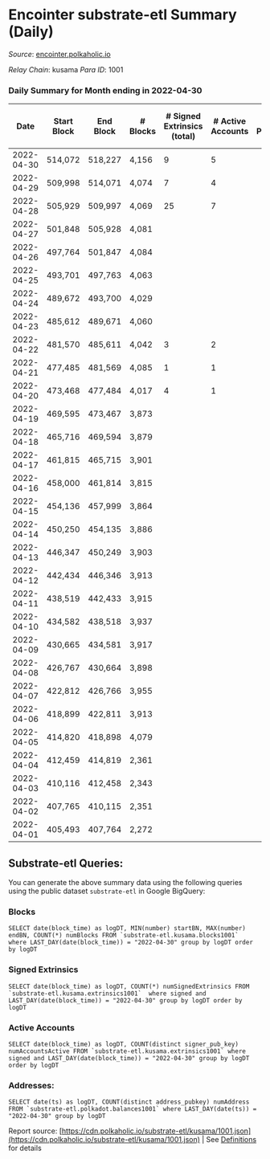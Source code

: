 # Encointer substrate-etl Summary (Daily)

_Source_: [encointer.polkaholic.io](https://encointer.polkaholic.io)

*Relay Chain*: kusama
*Para ID*: 1001



### Daily Summary for Month ending in 2022-04-30


| Date | Start Block | End Block | # Blocks | # Signed Extrinsics (total) | # Active Accounts | # Passive | # New | # Addresses with Balances | # Events | # Transfers | # XCM Transfers In | # XCM Transfers Out |
| ---- | ----------- | --------- | -------- | --------------------------- | ----------------- | --------- | ----- | ------------------------- | -------- | ----------- | ------------------ | ------------------- |
| 2022-04-30 | 514,072 | 518,227 | 4,156  | 9 | 5 |  |  | 17 | 8,353 |   |   |   |
| 2022-04-29 | 509,998 | 514,071 | 4,074  | 7 | 4 |  |  | 17 | 8,180 |   |   |   |
| 2022-04-28 | 505,929 | 509,997 | 4,069  | 25 | 7 |  |  | 17 | 8,286 | 10 ($40.53) |   |   |
| 2022-04-27 | 501,848 | 505,928 | 4,081  |  |  |  |  | 7 | 8,162 |   |   |   |
| 2022-04-26 | 497,764 | 501,847 | 4,084  |  |  |  |  | 7 | 8,168 |   |   |   |
| 2022-04-25 | 493,701 | 497,763 | 4,063  |  |  |  |  | 7 | 8,126 |   |   |   |
| 2022-04-24 | 489,672 | 493,700 | 4,029  |  |  |  |  | 7 | 8,058 |   |   |   |
| 2022-04-23 | 485,612 | 489,671 | 4,060  |  |  |  |  | 7 | 8,120 |   |   |   |
| 2022-04-22 | 481,570 | 485,611 | 4,042  | 3 | 2 |  |  | 7 | 8,119 |   |   |   |
| 2022-04-21 | 477,485 | 481,569 | 4,085  | 1 | 1 |  |  | 7 | 8,174 |   |   |   |
| 2022-04-20 | 473,468 | 477,484 | 4,017  | 4 | 1 |  |  | 7 | 8,064 |   |   |   |
| 2022-04-19 | 469,595 | 473,467 | 3,873  |  |  |  |  | 7 | 7,749 |   |   |   |
| 2022-04-18 | 465,716 | 469,594 | 3,879  |  |  |  |  | 7 | 7,762 |   |   |   |
| 2022-04-17 | 461,815 | 465,715 | 3,901  |  |  |  |  | 7 | 7,802 |   |   |   |
| 2022-04-16 | 458,000 | 461,814 | 3,815  |  |  |  |  | 7 | 7,630 |   |   |   |
| 2022-04-15 | 454,136 | 457,999 | 3,864  |  |  |  |  | 7 | 7,728 |   |   |   |
| 2022-04-14 | 450,250 | 454,135 | 3,886  |  |  |  |  | 7 | 7,772 |   |   |   |
| 2022-04-13 | 446,347 | 450,249 | 3,903  |  |  |  |  | 7 | 7,806 |   |   |   |
| 2022-04-12 | 442,434 | 446,346 | 3,913  |  |  |  |  | 7 | 7,826 |   |   |   |
| 2022-04-11 | 438,519 | 442,433 | 3,915  |  |  |  |  | 7 | 7,830 |   |   |   |
| 2022-04-10 | 434,582 | 438,518 | 3,937  |  |  |  |  | 7 | 7,874 |   |   |   |
| 2022-04-09 | 430,665 | 434,581 | 3,917  |  |  |  |  | 7 | 7,837 |   |   |   |
| 2022-04-08 | 426,767 | 430,664 | 3,898  |  |  |  |  | 7 | 7,796 |   |   |   |
| 2022-04-07 | 422,812 | 426,766 | 3,955  |  |  |  |  | 7 | 7,910 |   |   |   |
| 2022-04-06 | 418,899 | 422,811 | 3,913  |  |  |  |  | 7 | 7,826 |   |   |   |
| 2022-04-05 | 414,820 | 418,898 | 4,079  |  |  |  |  | 7 | 8,158 |   |   |   |
| 2022-04-04 | 412,459 | 414,819 | 2,361  |  |  |  |  | 7 | 4,722 |   |   |   |
| 2022-04-03 | 410,116 | 412,458 | 2,343  |  |  |  |  | 7 | 4,686 |   |   |   |
| 2022-04-02 | 407,765 | 410,115 | 2,351  |  |  |  |  | 7 | 4,702 |   |   |   |
| 2022-04-01 | 405,493 | 407,764 | 2,272  |  |  |  |  | 7 | 4,544 |   |   |   |

## Substrate-etl Queries:
You can generate the above summary data using the following queries using the public dataset `substrate-etl` in Google BigQuery:


### Blocks
```
SELECT date(block_time) as logDT, MIN(number) startBN, MAX(number) endBN, COUNT(*) numBlocks FROM `substrate-etl.kusama.blocks1001`  where LAST_DAY(date(block_time)) = "2022-04-30" group by logDT order by logDT
```


### Signed Extrinsics
```
SELECT date(block_time) as logDT, COUNT(*) numSignedExtrinsics FROM `substrate-etl.kusama.extrinsics1001`  where signed and LAST_DAY(date(block_time)) = "2022-04-30" group by logDT order by logDT
```


### Active Accounts
```
SELECT date(block_time) as logDT, COUNT(distinct signer_pub_key) numAccountsActive FROM `substrate-etl.kusama.extrinsics1001` where signed and LAST_DAY(date(block_time)) = "2022-04-30" group by logDT order by logDT
```


### Addresses:
```
SELECT date(ts) as logDT, COUNT(distinct address_pubkey) numAddress FROM `substrate-etl.polkadot.balances1001` where LAST_DAY(date(ts)) = "2022-04-30" group by logDT
```



Report source: [https://cdn.polkaholic.io/substrate-etl/kusama/1001.json](https://cdn.polkaholic.io/substrate-etl/kusama/1001.json) | See [Definitions](/DEFINITIONS.md) for details
